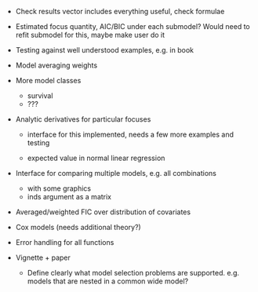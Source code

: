 * Check results vector includes everything useful, check formulae 

* Estimated focus quantity, AIC/BIC under each submodel? Would need to refit submodel for this, maybe make user do it 

* Testing against well understood examples, e.g. in book


* Model averaging weights


* More model classes

	- survival 
	- ??? 


* Analytic derivatives for particular focuses

  - interface for this implemented, needs a few more examples and testing
  
  - expected value in normal linear regression
  

* Interface for comparing multiple models, e.g. all combinations

  - with some graphics 
  - inds argument as a matrix

* Averaged/weighted FIC over distribution of covariates


* Cox models (needs additional theory?)


* Error handling for all functions



* Vignette + paper

	- Define clearly what model selection problems are supported. e.g. models that are nested in a common wide model? 
